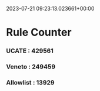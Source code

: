 2023-07-21 09:23:13.023661+00:00
# Rule Counter 
 ### UCATE : 429561

 ### Veneto : 249459

 ### Allowlist : 13929